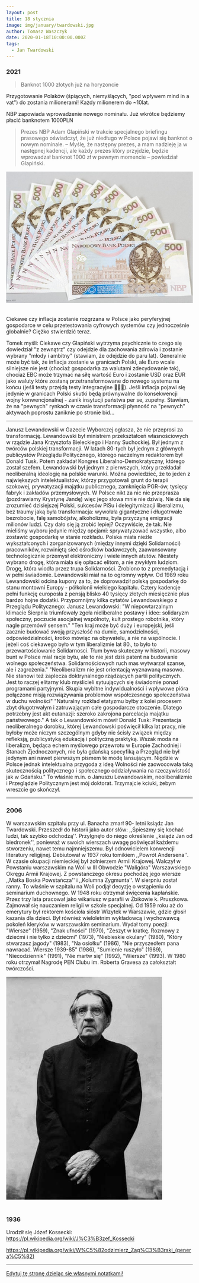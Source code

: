 ```yaml
---
layout: post
title: 18 stycznia
image: img/january/twardowski.jpg
author: Tomasz Waszczyk
date: 2020-01-18T10:00:00.000Z
tags:
  - Jan Twardowski
---
```


### 2021

> Banknot 1000 złotych już na horyzoncie

Przygotowanie Polaków (śpiących, niemyślących, "pod wpływem mind in a vat") do zostania milionerami! Każdy milionerem do ~10lat.

NBP zapowiada wprowadzenie nowego nominału. Już wkrótce będziemy płacić banknotem 1000PLN

> Prezes NBP Adam Glapiński w trakcie specjalnego briefingu prasowego oświadczył, że już niedługo w Polsce pojawi się banknot o nowym nominale. – Myślę, że następny prezes, a mam nadzieję ja w następnej kadencji, ale każdy prezes który przyjdzie, będzie wprowadzał banknot 1000 zł w pewnym momencie – powiedział Glapiński.

<img src="./img/january/pln500.jpg"><br><br>

Ciekawe czy inflacja zostanie rozgrzana w Polsce jako peryferyjnej gospodarce w celu przetestowania cyfrowych systemów czy jednocześnie globalnie? Ciężko stwierdzić teraz.

Tomek myśli: Ciekawe czy Glapiński wytrzyma psychicznie to czego się dowiedział "z zewnątrz" czy odejdzie dla zachowania zdrowia i zostanie wybrany "młody i ambitny" (stawiam, że odejdzie do paru lat). Generalnie może być tak, że inflacja zostanie w granicach Polski, ale Euro wcale silniejsze nie jest (chociaż gospodarka za walutami zdecydowanie tak), chociaż EBC może trzymać na siłę wartość Euro i zostanie USD oraz EUR jako waluty które zostaną przetransformowane do nowego systemu na końcu (jeśli testy przejdą testy integracyjne 🚀🚀🚀). Jeśli inflacja pojawi się jedynie w granicach Polski skutki będą prównywalne do konsekwencji wojny konwencjonalnej - zanik insytucji państwa per se, zupełny. Stawiam, że na "pewnych" rynkach w czasie transformacji płynność na "pewnych" aktywach poprostu zaniknie po stronie bid...

---

Janusz Lewandowski w Gazecie Wyborczej ogłasza, że nie przeprosi za transformację. Lewandowski był ministrem przekształceń własnościowych w rządzie Jana Krzysztofa Bieleckiego i Hanny Suchockiej. Był jednym z twórców polskiej transformacji. W latach 80-tych był jednym z głównych publicystów Przeglądu Politycznego, którego naczelnym redaktorem był Donald Tusk. Potem zakładał Kongres Liberalno-Demokratyczny, którego został szefem. Lewandowski był jednym z pierwszych, który przekładał neoliberalną ideologię na polskie warunki. Można powiedzieć, że to jeden z największych intelektualistów, którzy przygotowali grunt do terapii szokowej, prywatyzacji majątku publicznego, zamknięcia PGR-ów, tysięcy fabryk i zakładów przemysłowych. 
W Polsce nikt za nic nie przeprasza (pozdrawiamy Krystynę Jandę) więc jego słowa mnie nie dziwią. Nie da się zrozumieć dzisiejszej Polski, sukcesów PiSu i delegitymizacji liberalizmu, bez traumy jaką była transformacja: wywołała gigantyczne i długotrwałe bezrobocie, falę samobójstw, alkoholizmu, była przyczyną emigracji milionów ludzi. Czy dało się ją zrobić lepiej? Oczywiście, że tak. Nie mieliśmy wyboru jedynie między opcjami: sprywatyzować wszystko, albo zostawić gospodarkę w stanie rozkładu. Polska miała nieźle wykształconych i zorganizowanych (między innymi dzięki Solidarności) pracowników, rozwiniętą sieć ośrodków badawczych, zaawansowany technologicznie przemysł elektroniczny i wiele innych atutów. Niestety wybrano drogę, która miała się opłacać elitom, a nie zwykłym ludziom. Drogę, która wiodła przez trupa Solidarności. Zrobiono to z premedytacją i w pełni świadomie. Lewandowski miał na to ogromny wpływ. Od 1989 roku Lewandowski odcina kupony za to, że doprowadził polską gospodarkę do stanu montowni Europy - półkolonii wielkiego kapitału. Cztery kadencje pełni funkcję europosła z pensją blisko 40 tysięcy złotych miesięcznie plus bardzo hojne dodatki. 
Przypomnijmy kilka cytatów Lewandowskiego z Przeglądu Politycznego:
Janusz Lewandowski: 
"W niepowtarzalnym klimacie Sierpnia triumfowały zgoła nieliberalne postawy i idee: solidaryzm społeczny, poczucie asocjalnej wspólnoty, kult prostego robotnika, który nagle przemówił sensem."
"Ten kraj może być duży i europejski, jeśli zacznie budować swoją przyszłość na dumie, samodzielności, odpowiedzialności, krotko mówiąc na obywatelu, a nie na wspólnocie. I jeżeli coś ciekawego było w tym liberalizmie lat 80., to było to przewartościowanie Solidarnosci. Tłum bywa skuteczny w historii, masowy bunt w Polsce mial racje bytu, ale to nie jest dziś patent na budowanie wolnego społeczeństwa. Solidarnościowych ruch mas wytwarzał szanse, ale i zagrożenia."
"Neoliberalizm nie jest orientacją wyznawaną masowo. Nie stanowi też zaplecza doktrynalnego rządzących partii politycznych. Jest to raczej elitarny klub myślicieli sytuujących się świadomie ponad programami partyjnymi. Skupia wybitne indywidualności i wpływowe pióra połączone misją rozwiązywania problemów współczesnego społeczeństwa w duchu wolności" 
"Naturalny rozkład etatyzmu byłby z kolei procesem zbyt długotrwałym i zatruwającym całe gospodarcze otoczenie. Dlatego potrzebny jest akt eutanazji: szeroko zakrojona parcelacja majątku państwowego."
A tak o Lewandowskim mówił Donald Tusk:
Prezentacja neoliberalnego dorobku, której Lewandowski poświęcił kilka lat pracy, nie byłoby może niczym szczególnym gdyby nie ścisły związek między refleksją, publicystyką edukacją i polityczną praktyką. Wszak moda na liberalizm, będąca echem myślowego przewrotu w Europie Zachodniej i Stanach Zjednoczonych, nie była gdańską specyfiką a Przegląd nie był jedynym ani nawet pierwszym pismem te modę lansującym. Nigdzie w Polsce jednak intelektualna przygoda z ideą Wolności nie zaowocowała taką skutecznością politycznego i społecznego oddziaływania na rzeczywistość jak w Gdańsku."
To właśnie m.in. o Januszu Lewandowskim, neoliberalizmie i Przeglądzie Politycznym jest mój doktorat. Trzymajcie kciuki, żebym wreszcie go skończył.

---

### 2006

W warszawskim szpitalu przy ul. Banacha zmarł 90- letni ksiądz Jan Twardowski.
Przeszedł do historii jako autor słów: ,,Śpieszmy się kochać ludzi, tak szybko odchodzą''. Przylgnęło do niego określenie ,,ksiądz Jan od biedronek'', ponieważ w swoich wierszach uwagę poświęcał każdemu stworzeniu, nawet temu najmniejszemu. Był odnowicielem konwencji literatury religijnej. Debiutował w 1937 roku tomikiem ,,Powrót Andersena''. W czasie okupacji niemieckiej był żołnierzem Armii Krajowej. Walczył w Powstaniu warszawskim na Woli w III Obwodzie "Waligóra" Warszawskiego Okręgu Armii Krajowej. Z powstańczego okresu pochodzę jego wiersze ,,Matka Boska Powstańcza'' i ,,Kolumna Zygmunta''. W sierpniu został ranny. To właśnie w szpitalu na Woli podjął decyzję o wstąpieniu do seminarium duchownego. W 1948 roku otrzymał święcenia kapłańskie. Przez trzy lata pracował jako wikariusz w parafii w Żbikowie k. Pruszkowa. Zajmował się nauczaniem religii w szkole specjalnej. Od 1959 roku aż do emerytury był rektorem kościoła sióstr Wizytek w Warszawie, gdzie głosił kazania dla dzieci. Był również wieloletnim wykładowcą i wychowawcą pokoleń kleryków w warszawskim seminarium. Wydał tomy poezji: "Wiersze" (1959), "Znak ufności" (1970), "Zeszyt w kratkę. Rozmowy z dziećmi i nie tylko z dziećmi" (1973), "Niebieskie okulary" (1980), "Który stwarzasz jagody" (1983), "Na osiołku" (1986), "Nie przyszedłem pana nawracać. Wiersze 1939-85" (1986), "Sumienie ruszyło" (1989), "Niecodziennik" (1991), "Nie martw się" (1992), "Wiersze" (1993). W 1980 roku otrzymał Nagrodę PEN Clubu im. Roberta Gravesa za całokształt twórczości.

<img src="./img/january/twardowski.jpg"/><br><br>

### 1936

Urodził się Józef Kossecki: https://pl.wikipedia.org/wiki/J%C3%B3zef_Kossecki

https://pl.wikipedia.org/wiki/W%C5%82odzimierz_Zag%C3%B3rski_(genera%C5%82)

---

<a href="https://github.com/TomaszWaszczyk/historia.waszczyk.com/edit/master/src/content/january-18.md" target="_blank">Edytuj tę stronę dzieląc się własnymi notatkami!</a>
